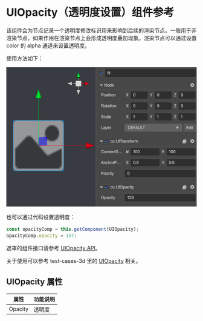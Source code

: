 # UIOpacity（透明度设置）组件参考

该组件会为节点记录一个透明度修改标识用来影响到后续的渲染节点。一般用于非渲染节点，如果作用在渲染节点上会形成透明度叠加现象。渲染节点可以通过设置 color 的 alpha 通道来设置透明度。

使用方法如下：

![ui-opacity](uiopacity/ui-opacity.png)

也可以通过代码设置透明度：

```ts
const opacityComp = this.getComponent(UIOpacity);
opacityComp.opacity = 157;
```

遮罩的组件接口请参考 [UIOpacity API](https://docs.cocos.com/creator/api/zh/classes/ui.uiopacity.html)。

关于使用可以参考 test-cases-3d 里的 [UIOpacity](https://github.com/cocos-creator/test-cases-3d/tree/master/assets/cases/ui/other/opacity) 相关。

## UIOpacity 属性

| 属性  |   功能说明           |
| -------------- | ----------- |
| Opacity           | 透明度 |
